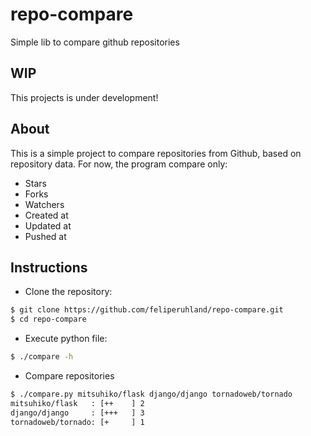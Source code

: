 # repo-compare

Simple lib to compare github repositories


## WIP

This projects is under development!


## About

This is a simple project to compare repositories from Github, based on repository data.
For now, the program compare only:

- Stars
- Forks
- Watchers
- Created at
- Updated at
- Pushed at


## Instructions

- Clone the repository:

```sh
$ git clone https://github.com/feliperuhland/repo-compare.git
$ cd repo-compare
```

- Execute python file:

```sh
$ ./compare -h
```

- Compare repositories

```sh
$ ./compare.py mitsuhiko/flask django/django tornadoweb/tornado
mitsuhiko/flask   : [++    ] 2
django/django     : [+++   ] 3
tornadoweb/tornado: [+     ] 1
```

